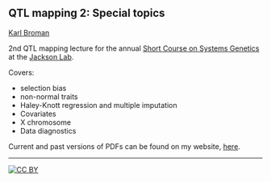 ## QTL mapping 2: Special topics

[Karl Broman](http://kbroman.org)

2nd QTL mapping lecture for the annual
[Short Course on Systems Genetics](http://courses.jax.org/2014/systems-genetics.html)
at the [Jackson Lab](http://www.jax.org).

Covers:

 - selection bias
 - non-normal traits
 - Haley-Knott regression and multiple imputation
 - Covariates
 - X chromosome
 - Data diagnostics

Current and past versions of PDFs can be found on my website,
[here](http://kbroman.org/pages/teaching.html).

---

[![CC BY](http://i.creativecommons.org/l/by/3.0/88x31.png)](http://creativecommons.org/licenses/by/3.0/)
